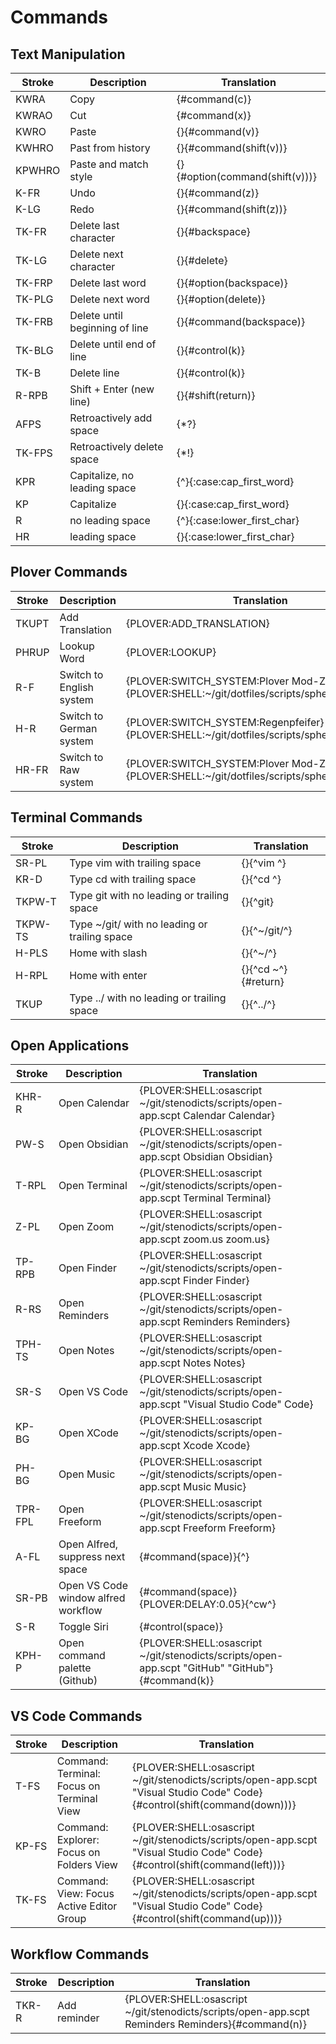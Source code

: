 # Commands

## Text Manipulation

| Stroke | Description                    | Translation                    |
|--------|--------------------------------|--------------------------------|
| KWRA   | Copy                           | {#command(c)}                  |
| KWRAO  | Cut                            | {#command(x)}                  |
| KWRO   | Paste                          | {}{#command(v)}                |
| KWHRO  | Past from history              | {}{#command(shift(v))}         |
| KPWHRO | Paste and match style          | {}{#option(command(shift(v)))} |
| K-FR   | Undo                           | {}{#command(z)}                |
| K-LG   | Redo                           | {}{#command(shift(z))}         |
| TK-FR  | Delete last character          | {}{#backspace}                 |
| TK-LG  | Delete next character          | {}{#delete}                    |
| TK-FRP | Delete last word               | {}{#option(backspace)}         |
| TK-PLG | Delete next word               | {}{#option(delete)}            |
| TK-FRB | Delete until beginning of line | {}{#command(backspace)}        |
| TK-BLG | Delete until end of line       | {}{#control(k)}                |
| TK-B   | Delete line                    | {}{#control(k)}                |
| R-RPB  | Shift + Enter (new line)       | {}{#shift(return)}             |
| AFPS   | Retroactively add space        | {\*?}                          |
| TK-FPS | Retroactively delete space     | {\*!}                          |
| KPR    | Capitalize, no leading space   | {^}{:case:cap_first_word}      |
| KP     | Capitalize                     | {}{:case:cap_first_word}       |
| R      | no leading space               | {^}{:case:lower_first_char}    |
| HR     | leading space                  | {}{:case:lower_first_char}     |


## Plover Commands

| Stroke | Description                  | Translation                                                                                |
|--------|------------------------------|--------------------------------------------------------------------------------------------|
| TKUPT  | Add Translation              | {PLOVER:ADD_TRANSLATION}                                                                   |
| PHRUP  | Lookup Word                  | {PLOVER:LOOKUP}                                                                            |
| R-F    | Switch to English system     | {PLOVER:SWITCH_SYSTEM:Plover Mod-Z}{PLOVER:SHELL:~/git/dotfiles/scripts/sphero/english.sh} |
| H-R    | Switch to German system      | {PLOVER:SWITCH_SYSTEM:Regenpfeifer}{PLOVER:SHELL:~/git/dotfiles/scripts/sphero/german.sh}  |
| HR-FR  | Switch to Raw system         | {PLOVER:SWITCH_SYSTEM:Plover Mod-Z Raw}{PLOVER:SHELL:~/git/dotfiles/scripts/sphero/raw.sh} |

## Terminal Commands

| Stroke       | Description                                   | Translation               |
|--------------|-----------------------------------------------|---------------------------|
| SR-PL        | Type vim with trailing space                  | {}{^vim ^}                |
| KR-D         | Type cd with trailing space                   | {}{^cd ^}                 |
| TKPW-T       | Type git with no leading or trailing space    | {}{^git}                  |
| TKPW-TS      | Type ~/git/ with no leading or trailing space | {}{^~/git/^}              |
| H-PLS        | Home with slash                               | {}{^~/^}                  |
| H-RPL        | Home with enter                               | {}{^cd ~^}{#return}       |
| TKUP         | Type ../ with no leading or trailing space    | {}{^../^}                 |


## Open Applications

| Stroke  | Description                         | Translation                                                                                        |
|---------|-------------------------------------|----------------------------------------------------------------------------------------------------|
| KHR-R   | Open Calendar                       | {PLOVER:SHELL:osascript ~/git/stenodicts/scripts/open-app.scpt Calendar Calendar}                  |
| PW-S    | Open Obsidian                       | {PLOVER:SHELL:osascript ~/git/stenodicts/scripts/open-app.scpt Obsidian Obsidian}                  |
| T-RPL   | Open Terminal                       | {PLOVER:SHELL:osascript ~/git/stenodicts/scripts/open-app.scpt Terminal Terminal}                  |
| Z-PL    | Open Zoom                           | {PLOVER:SHELL:osascript ~/git/stenodicts/scripts/open-app.scpt zoom.us zoom.us}                    |
| TP-RPB  | Open Finder                         | {PLOVER:SHELL:osascript ~/git/stenodicts/scripts/open-app.scpt Finder Finder}                      |
| R-RS    | Open Reminders                      | {PLOVER:SHELL:osascript ~/git/stenodicts/scripts/open-app.scpt Reminders Reminders}                |
| TPH-TS  | Open Notes                          | {PLOVER:SHELL:osascript ~/git/stenodicts/scripts/open-app.scpt Notes Notes}                        |
| SR-S    | Open VS Code                        | {PLOVER:SHELL:osascript ~/git/stenodicts/scripts/open-app.scpt \"Visual Studio Code\" Code}        |
| KP-BG   | Open XCode                          | {PLOVER:SHELL:osascript ~/git/stenodicts/scripts/open-app.scpt Xcode Xcode}                        |
| PH-BG   | Open Music                          | {PLOVER:SHELL:osascript ~/git/stenodicts/scripts/open-app.scpt Music Music}                        |
| TPR-FPL | Open Freeform                       | {PLOVER:SHELL:osascript ~/git/stenodicts/scripts/open-app.scpt Freeform Freeform}                  |
| A-FL    | Open Alfred, suppress next space    | {#command(space)}{^}                                                                               |
| SR-PB   | Open VS Code window alfred workflow | {#command(space)}{PLOVER:DELAY:0.05}{^cw^}                                                         |
| S-R     | Toggle Siri                         | {#control(space)}                                                                                  |
| KPH-P   | Open command palette (Github)       | {PLOVER:SHELL:osascript ~/git/stenodicts/scripts/open-app.scpt \"GitHub\" \"GitHub\"}{#command(k)} |


## VS Code Commands

| Stroke | Description                               | Translation                                                                                                                 |
|--------|-------------------------------------------|-----------------------------------------------------------------------------------------------------------------------------|
| T-FS   | Command: Terminal: Focus on Terminal View | {PLOVER:SHELL:osascript ~/git/stenodicts/scripts/open-app.scpt \"Visual Studio Code\" Code}{#control(shift(command(down)))} |
| KP-FS  | Command: Explorer: Focus on Folders View  | {PLOVER:SHELL:osascript ~/git/stenodicts/scripts/open-app.scpt \"Visual Studio Code\" Code}{#control(shift(command(left)))} |
| TK-FS  | Command: View: Focus Active Editor Group  | {PLOVER:SHELL:osascript ~/git/stenodicts/scripts/open-app.scpt \"Visual Studio Code\" Code}{#control(shift(command(up)))}   |

## Workflow Commands

| Stroke | Description  | Translation                                                                                      |
|--------|--------------|--------------------------------------------------------------------------------------------------|
| TKR-R  | Add reminder | {PLOVER:SHELL:osascript ~/git/stenodicts/scripts/open-app.scpt Reminders Reminders}{#command(n)} |
